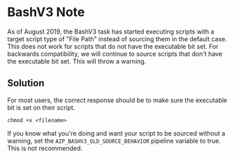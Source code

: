 # BashV3 Note

As of August 2019, the BashV3 task has started executing scripts with a target script type of "File Path" instead of sourcing them in the default case.
This does not work for scripts that do not have the executable bit set.
For backwards compatibility, we will continue to source scripts that don't have the executable bit set. This will throw a warning.

## Solution

For most users, the correct response should be to make sure the executable bit is set on their script.

```
chmod +x <filename>
```

If you know what you're doing and want your script to be sourced without a warning, set the ```AZP_BASHV3_OLD_SOURCE_BEHAVIOR``` pipeline variable to true. This is not recommended.
